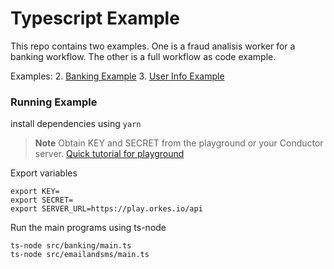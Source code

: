 # Typescript Example
This repo contains two examples. One is a fraud analisis worker for a banking workflow. 
The other is a full workflow as code example.

Examples:
2. [Banking Example](banking/README.md)
3. [User Info Example](emailsms/README.md)


### Running Example

install dependencies using `yarn`

> **Note**
Obtain KEY and SECRET from the playground or your Conductor server. [Quick tutorial for playground](https://orkes.io/content/docs/getting-started/concepts/access-control-applications#access-keys)

Export variables
```shell
export KEY=
export SECRET=
export SERVER_URL=https://play.orkes.io/api
```

Run the main programs using ts-node
```shell
ts-node src/banking/main.ts
ts-node src/emailandsms/main.ts
```